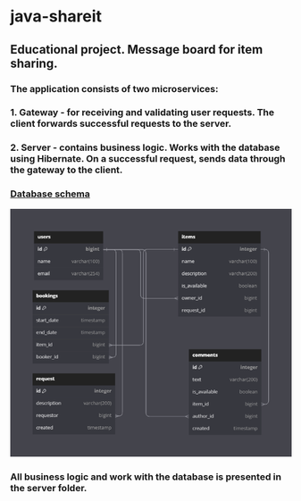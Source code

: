 # java-shareit
## **Educational project. Message board for item sharing.** <br />

### **The application consists of two microservices:**
### 1. Gateway - for receiving and validating user requests. The client forwards successful requests to the server.
### 2. Server - contains business logic. Works with the database using Hibernate. On a successful request, sends data through the gateway to the client. 

### [**Database schema**](https://dbdiagram.io/d/64d10c9502bd1c4a5e5fae17)
![Database Image](DBschema.png)

### All business logic and work with the database is presented in the server folder.
